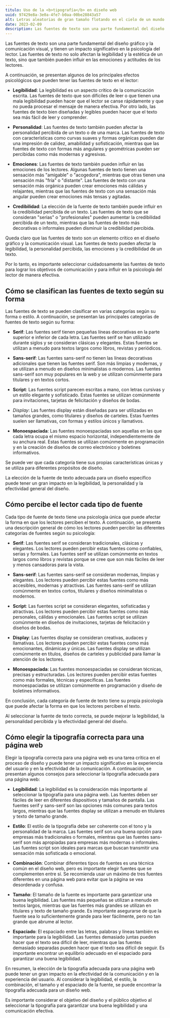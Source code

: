 ```yaml
---
titulo: Uso de la <b>tipografía</b> en diseño web
uuid: 97429e8a-3e0a-4fe7-b0aa-00be28843a57
alt: Letras aleatorias de gran tamaño flotando en el cielo de un mundo imaginario
date: 2023-02-09
description: Las fuentes de texto son una parte fundamental del diseño gráfico y la comunicación visual, y tienen un impacto significativo en la psicología del lector.
---
```


Las fuentes de texto son una parte fundamental del diseño gráfico y la comunicación visual, y tienen un impacto significativo en la psicología del lector. Las fuentes de texto no solo afectan la legibilidad y la estética de un texto, sino que también pueden influir en las emociones y actitudes de los lectores.

A continuación, se presentan algunos de los principales efectos psicológicos que pueden tener las fuentes de texto en el lector:

- **Legibilidad**: La legibilidad es un aspecto crítico de la comunicación escrita. Las fuentes de texto que son difíciles de leer o que tienen una mala legibilidad pueden hacer que el lector se canse rápidamente y que no pueda procesar el mensaje de manera efectiva. Por otro lado, las fuentes de texto bien diseñadas y legibles pueden hacer que el texto sea más fácil de leer y comprender.

- **Personalidad**: Las fuentes de texto también pueden afectar la personalidad percibida de un texto o de una marca. Las fuentes de texto con características como curvas suaves y formas orgánicas pueden dar una impresión de calidez, amabilidad y sofisticación, mientras que las fuentes de texto con formas más angulares y geométricas pueden ser percibidas como más modernas y agresivas.

- **Emociones**: Las fuentes de texto también pueden influir en las emociones de los lectores. Algunas fuentes de texto tienen una sensación más "amigable" o "acogedora", mientras que otras tienen una sensación más "fría" o "distante". Las fuentes de texto con una sensación más orgánica pueden crear emociones más cálidas y relajantes, mientras que las fuentes de texto con una sensación más angular pueden crear emociones más tensas y agitadas.

- **Credibilidad**: La elección de la fuente de texto también puede influir en la credibilidad percibida de un texto. Las fuentes de texto que se consideran "serias" o "profesionales" pueden aumentar la credibilidad percibida de un texto, mientras que las fuentes de texto más decorativas o informales pueden disminuir la credibilidad percibida.

Queda claro que las fuentes de texto son un elemento crítico en el diseño gráfico y la comunicación visual. Las fuentes de texto pueden afectar la legibilidad, la personalidad percibida, las emociones y la credibilidad de un texto.

Por lo tanto, es importante seleccionar cuidadosamente las fuentes de texto para lograr los objetivos de comunicación y para influir en la psicología del lector de manera efectiva.

## Cómo se clasifican las fuentes de texto según su forma

Las fuentes de texto se pueden clasificar en varias categorías según su forma o estilo. A continuación, se presentan las principales categorías de fuentes de texto según su forma:

- **Serif**: Las fuentes serif tienen pequeñas líneas decorativas en la parte superior e inferior de cada letra. Las fuentes serif se han utilizado durante siglos y se consideran clásicas y elegantes. Estas fuentes se utilizan a menudo para textos largos como libros, revistas y periódicos.

- **Sans-serif**: Las fuentes sans-serif no tienen las líneas decorativas adicionales que tienen las fuentes serif. Son más limpias y modernas, y se utilizan a menudo en diseños minimalistas o modernos. Las fuentes sans-serif son muy populares en la web y se utilizan comúnmente para titulares y en textos cortos.

- **Script**: Las fuentes script parecen escritas a mano, con letras cursivas y un estilo elegante y sofisticado. Estas fuentes se utilizan comúnmente para invitaciones, tarjetas de felicitación y diseños de bodas.

- _Display_: Las fuentes display están diseñadas para ser utilizadas en tamaños grandes, como titulares y diseños de carteles. Estas fuentes suelen ser llamativas, con formas y estilos únicos y llamativos.

- **Monoespaciada**: Las fuentes monoespaciadas son aquellas en las que cada letra ocupa el mismo espacio horizontal, independientemente de su anchura real. Estas fuentes se utilizan comúnmente en programación y en la creación de diseños de correo electrónico y boletines informativos.

Se puede ver que cada categoría tiene sus propias características únicas y se utiliza para diferentes propósitos de diseño.

La elección de la fuente de texto adecuada para un diseño específico puede tener un gran impacto en la legibilidad, la personalidad y la efectividad general del diseño.

## Cómo percibe el lector cada tipo de fuente

Cada tipo de fuente de texto tiene una psicología única que puede afectar la forma en que los lectores perciben el texto. A continuación, se presenta una descripción general de cómo los lectores pueden percibir las diferentes categorías de fuentes según su psicología:

- **Serif**: Las fuentes serif se consideran tradicionales, clásicas y elegantes. Los lectores pueden percibir estas fuentes como confiables, serias y formales. Las fuentes serif se utilizan comúnmente en textos largos como libros y revistas porque se cree que son más fáciles de leer y menos cansadoras para la vista.

- **Sans-serif**: Las fuentes sans-serif se consideran modernas, limpias y elegantes. Los lectores pueden percibir estas fuentes como más accesibles, modernas y atractivas. Las fuentes sans-serif se utilizan comúnmente en textos cortos, titulares y diseños minimalistas o modernos.

- **Script**: Las fuentes script se consideran elegantes, sofisticadas y atractivas. Los lectores pueden percibir estas fuentes como más personales, cálidas y emocionales. Las fuentes script se utilizan comúnmente en diseños de invitaciones, tarjetas de felicitación y diseños de bodas.

- **Display**: Las fuentes display se consideran creativas, audaces y llamativas. Los lectores pueden percibir estas fuentes como más emocionantes, dinámicas y únicas. Las fuentes display se utilizan comúnmente en títulos, diseños de carteles y publicidad para llamar la atención de los lectores.

- **Monoespaciada**: Las fuentes monoespaciadas se consideran técnicas, precisas y estructuradas. Los lectores pueden percibir estas fuentes como más formales, técnicas y específicas. Las fuentes monoespaciadas se utilizan comúnmente en programación y diseño de boletines informativos.

En conclusión, cada categoría de fuente de texto tiene su propia psicología que puede afectar la forma en que los lectores perciben el texto.

Al seleccionar la fuente de texto correcta, se puede mejorar la legibilidad, la personalidad percibida y la efectividad general del diseño.

## Cómo elegir la tipografía correcta para una página web

Elegir la tipografía correcta para una página web es una tarea crítica en el proceso de diseño y puede tener un impacto significativo en la experiencia del usuario y en la efectividad de la comunicación. A continuación, se presentan algunos consejos para seleccionar la tipografía adecuada para una página web:

- **Legibilidad**: La legibilidad es la consideración más importante al seleccionar la tipografía para una página web. Las fuentes deben ser fáciles de leer en diferentes dispositivos y tamaños de pantalla. Las fuentes serif y sans-serif son las opciones más comunes para textos largos, mientras que las fuentes display se utilizan a menudo en titulares y texto de tamaño grande.

- **Estilo**: El estilo de la tipografía debe ser coherente con el tono y la personalidad de la marca. Las fuentes serif son una buena opción para empresas más tradicionales o formales, mientras que las fuentes sans-serif son más apropiadas para empresas más modernas o informales. Las fuentes script son ideales para marcas que buscan transmitir una sensación más sofisticada o emocional.

- **Combinación**: Combinar diferentes tipos de fuentes es una técnica común en el diseño web, pero es importante elegir fuentes que se complementen entre sí. Se recomienda usar un máximo de tres fuentes diferentes en una página web para evitar que la página se vea desordenada y confusa.

- **Tamaño**: El tamaño de la fuente es importante para garantizar una buena legibilidad. Las fuentes más pequeñas se utilizan a menudo en textos largos, mientras que las fuentes más grandes se utilizan en titulares y texto de tamaño grande. Es importante asegurarse de que la fuente sea lo suficientemente grande para leer fácilmente, pero no tan grande que abrume al lector.

- **Espaciado**: El espaciado entre las letras, palabras y líneas también es importante para la legibilidad. Las fuentes demasiado juntas pueden hacer que el texto sea difícil de leer, mientras que las fuentes demasiado separadas pueden hacer que el texto sea difícil de seguir. Es importante encontrar un equilibrio adecuado en el espaciado para garantizar una buena legibilidad.

En resumen, la elección de la tipografía adecuada para una página web puede tener un gran impacto en la efectividad de la comunicación y en la experiencia del usuario. Al considerar la legibilidad, el estilo, la combinación, el tamaño y el espaciado de la fuente, se puede encontrar la tipografía adecuada para un diseño web.

Es importante considerar el objetivo del diseño y el público objetivo al seleccionar la tipografía para garantizar una buena legibilidad y una comunicación efectiva.
